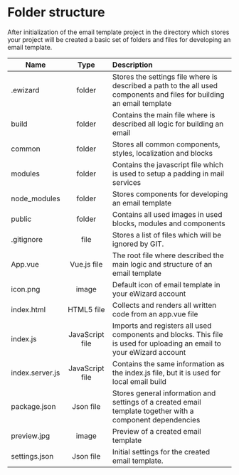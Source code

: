 # Folder structure

After initialization of the email template project in the directory which stores your project will be created a basic set of folders and files for developing an email template. 

| Name            | Type            | Description |
| --------------- |:---------------:|:-----|
| .ewizard        | folder          | Stores the settings file where is described a path to the all used                                            components and files for building an email template |
| build           | folder          | Contains the main file where is described all logic for building an                                           email  |
| common          | folder          | Stores all common components, styles, localization and blocks  |
| modules         | folder          | Contains the javascript file which is used to setup a padding in mail                                         services |
| node_modules    | folder          | Stores components for developing an email template  |
| public          | folder          | Contains all used images in used blocks, modules and components |
| .gitignore      | file            | Stores a list of files which will be ignored by GIT. |
| App.vue         | Vue.js file     | The root file where described the main logic and structure of an email                                        template |
| icon.png        | image           | Default icon of email template in your eWizard account |
| index.html      | HTML5 file      | Collects and renders all written code from an app.vue file |
| index.js        | JavaScript file | Imports and registers all used components                                                                     and blocks. This file is used for uploading an email to your eWizard                                          account |
| index.server.js | JavaScript file | Contains the same information as the index.js file, but it is used for                                        local email build |
| package.json    | Json file       | Stores general information and settings of a created email template                                           together with a component dependencies  |
| preview.jpg     | image           | Preview of a created email template   |
| settings.json   | Json file       | Initial settings for the created email template.   |